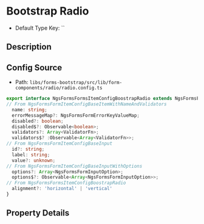 # Bootstrap Radio

* Default Type Key: ``


## Description



## Config Source
* Path: `libs/forms-bootstrap/src/lib/form-components/radio/radio.config.ts`
```TypeScript
export interface NgsFormsFormsItemConfigBoostrapRadio extends NgsFormsFormItemConfigBaseInput{
// From NgsFormsFormItemConfigBaseItemWithNameAndValidators
  name: string;
  errorMessageMap?: NgsFormsFormErrorKeyValueMap;
  disabled?: boolean;
  disabled$?: Observable<boolean>;
  validators?: Array<ValidatorFn>;
  validators$? :Observable<Array<ValidatorFn>>;
// From NgsFormsFormItemConfigBaseInput
  id?: string;
  label: string;
  value?: unknown;
// From NgsFormsFormItemConfigBaseInputWithOptions
  options?: Array<NgsFormsFormInputOption>;
  options$?: Observable<Array<NgsFormsFormInputOption>>;
// From NgsFormsFormsItemConfigBoostrapRadio  
  alignment?: 'horizontal' | 'vertical'
}
```

## Property Details